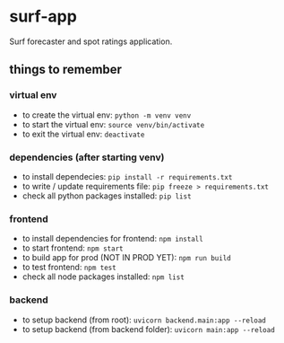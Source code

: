 # surf-app
Surf forecaster and spot ratings application.

## things to remember

### virtual env
- to create the virtual env: `python -m venv venv`
- to start the virtual env: `source venv/bin/activate`
- to exit the virtual env: `deactivate`

### dependencies (after starting venv)
- to install dependecies: `pip install -r requirements.txt`
- to write / update requirements file: `pip freeze > requirements.txt`
- check all python packages installed: `pip list`

### frontend
- to install dependencies for frontend: `npm install`
- to start frontend: `npm start`
- to build app for prod (NOT IN PROD YET): `npm run build`
- to test frontend: `npm test`
- check all node packages installed: `npm list`

### backend
- to setup backend (from root): `uvicorn backend.main:app --reload`
- to setup backend (from backend folder): `uvicorn main:app --reload`

